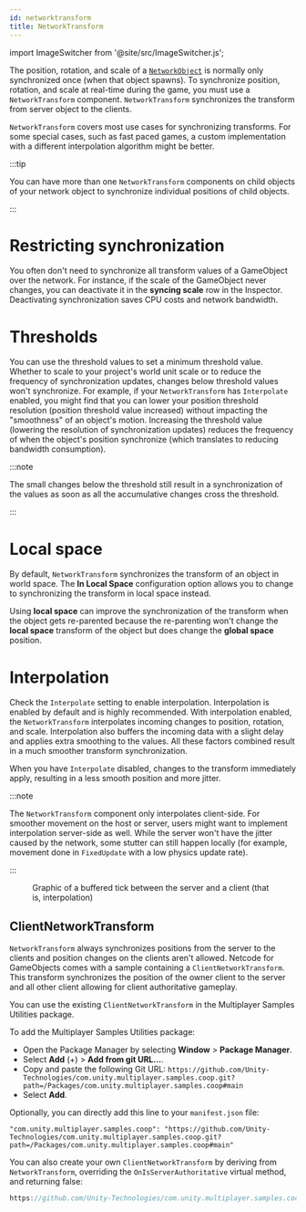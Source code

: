 ```yaml
---
id: networktransform
title: NetworkTransform
---
```


import ImageSwitcher from '@site/src/ImageSwitcher.js';

The position, rotation, and scale of a [`NetworkObject`](../basics/networkobject.md) is normally only synchronized once (when that object spawns). To synchronize position, rotation, and scale at real-time during the game, you must use a `NetworkTransform` component. `NetworkTransform` synchronizes the transform from server object to the clients.

`NetworkTransform` covers most use cases for synchronizing transforms. For some special cases, such as fast paced games, a custom implementation with a different interpolation algorithm might be better.

:::tip

You can have more than one `NetworkTransform` components on child objects of your network object to synchronize individual positions of child objects.

:::

# Restricting synchronization

You often don't need to synchronize all transform values of a GameObject over the network. For instance, if the scale of the GameObject never changes, you can deactivate it in the **syncing scale** row in the Inspector. Deactivating synchronization saves CPU costs and network bandwidth.

# Thresholds

You can use the threshold values to set a minimum threshold value. Whether to scale to your project's world unit scale or to reduce the frequency of synchronization updates, changes below threshold values won't synchronize. For example, if your `NetworkTransform` has `Interpolate` enabled, you might find that you can lower your position threshold resolution (position threshold value increased) without impacting the "smoothness" of an object's motion. Increasing the threshold value (lowering the resolution of synchronization updates) reduces the frequency of when the object's position synchronize (which translates to reducing bandwidth consumption).

:::note

The small changes below the threshold still result in a synchronization of the values as soon as all the accumulative changes cross the threshold.

:::

# Local space

By default, `NetworkTransform` synchronizes the transform of an object in world space. The **In Local Space** configuration option allows you to change to synchronizing the transform in local space instead.

Using **local space** can improve the synchronization of the transform when the object gets re-parented because the re-parenting won't change the **local space** transform of the object but does change the **global space** position.

# Interpolation

Check the `Interpolate` setting to enable interpolation. Interpolation is enabled by default and is highly recommended. With interpolation enabled, the `NetworkTransform` interpolates incoming changes to position, rotation, and scale. Interpolation also buffers the incoming data with a slight delay and applies extra smoothing to the values. All these factors combined result in a much smoother transform synchronization.

When you have `Interpolate` disabled, changes to the transform immediately apply, resulting in a less smooth position and more jitter.

:::note

The `NetworkTransform` component only interpolates client-side. For smoother movement on the host or server, users might want to implement interpolation server-side as well. While the server won't have the jitter caused by the network, some stutter can still happen locally (for example, movement done in `FixedUpdate` with a low physics update rate).

:::

<figure>
<ImageSwitcher
lightImageSrc="/img/BufferedTick.png?text=LightMode"
darkImageSrc="/img/BufferedTick_Dark.png?text=DarkMode"/>
  <figcaption>Graphic of a buffered tick between the server and a client (that is, interpolation)</figcaption>
</figure>

## ClientNetworkTransform

`NetworkTransform` always synchronizes positions from the server to the clients and position changes on the clients aren't allowed. Netcode for GameObjects comes with a sample containing a `ClientNetworkTransform`. This transform synchronizes the position of the owner client to the server and all other client allowing for client authoritative gameplay.

You can use the existing `ClientNetworkTransform` in the Multiplayer Samples Utilities package.<br />

To add the Multiplayer Samples Utilities package:

* Open the Package Manager by selecting **Window** > **Package Manager**.
* Select **Add** (+) > **Add from git URL…**.
* Copy and paste the following Git URL: `https://github.com/Unity-Technologies/com.unity.multiplayer.samples.coop.git?path=/Packages/com.unity.multiplayer.samples.coop#main`
* Select **Add**.

Optionally, you can directly add this line to your `manifest.json` file:

`"com.unity.multiplayer.samples.coop": "https://github.com/Unity-Technologies/com.unity.multiplayer.samples.coop.git?path=/Packages/com.unity.multiplayer.samples.coop#main"`

You can also create your own `ClientNetworkTransform` by deriving from `NetworkTransform`, overriding the `OnIsServerAuthoritative` virtual method, and returning false:

```csharp reference
https://github.com/Unity-Technologies/com.unity.multiplayer.samples.coop/blob/main/Packages/com.unity.multiplayer.samples.coop/Utilities/Net/ClientAuthority/ClientNetworkTransform.cs
```
